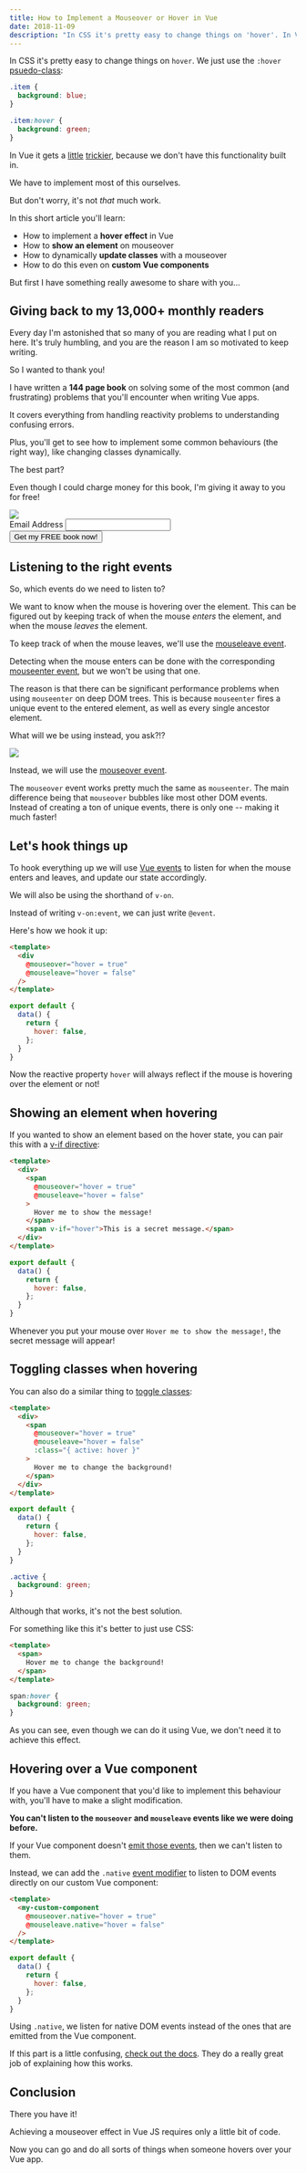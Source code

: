 ```yaml
---
title: How to Implement a Mouseover or Hover in Vue
date: 2018-11-09
description: "In CSS it's pretty easy to change things on 'hover'. In Vue it gets a little trickier. In this short article you'll learn -- How to implement a hover effect in Vue, how to show an element on mouseover, and how to dynamically update classes with a mouseover."
---
```


In CSS it's pretty easy to change things on `hover`. We just use the `:hover` [psuedo-class](https://developer.mozilla.org/en-US/docs/Web/CSS/:hover):

```css
.item {
  background: blue;
}

.item:hover {
  background: green;
}
```

In Vue it gets a [little](https://forum.vuejs.org/t/displaying-some-elements-on-hover/26974) [trickier](https://stackoverflow.com/questions/30911933/mouseover-or-hover-vue-js), because we don't have this functionality built in.

We have to implement most of this ourselves.

But don't worry, it's not _that_ much work.

In this short article you'll learn:
- How to implement a **hover effect** in Vue
- How to **show an element** on mouseover
- How to dynamically **update classes** with a mouseover
- How to do this even on **custom Vue components**

But first I have something really awesome to share with you...

## Giving back to my 13,000+ monthly readers
Every day I'm astonished that so many of you are reading what I put on here. It's truly humbling, and you are the reason I am so motivated to keep writing.

So I wanted to thank you!

I have written a **144 page book** on solving some of the most common (and frustrating) problems that you'll encounter when writing Vue apps.

It covers everything from handling reactivity problems to understanding confusing errors.

Plus, you'll get to see how to implement some common behaviours (the right way), like changing classes dynamically.

The best part?

Even though I could charge money for this book, I'm giving it away to you for free!

<div class="cta">
  <img src="/front-cover.png" />
  <form
    action="https://michaelnthiessen.us7.list-manage.com/subscribe/post?u=aac07b28d06210ba964471dcf&amp;id=a98572f937"
    method="post"
    id="mc-embedded-subscribe-form"
    name="mc-embedded-subscribe-form"
    class="validate"
    target="_blank"
    noValidate
  >
    <div id="mc_embed_signup_scroll">
      <div class="mc-field-group">
        <label htmlFor="mce-EMAIL">Email Address </label>
        <input
          type="email"
          name="EMAIL"
          class="required email"
          id="mce-EMAIL"
        />
      </div>
      <div id="mce-responses" class="clear">
        <div class="response" id="mce-error-response"></div>
        <div class="response" id="mce-success-response"></div>
      </div>
      <div aria-hidden="true" hidden>
        <input type="text" name="b_aac07b28d06210ba964471dcf_a98572f937" tabIndex="-1" value=""/>
      </div>
      <div className="clear">
        <input type="submit" value="Get my FREE book now!" name="subscribe" id="mc-embedded-subscribe" class="button subscribe" />
      </div>
    </div>
  </form>
</div>

## Listening to the right events
So, which events do we need to listen to?

We want to know when the mouse is hovering over the element. This can be figured out by keeping track of when the mouse _enters_ the element, and when the mouse _leaves_ the element.

To keep track of when the mouse leaves, we'll use the [mouseleave event](https://developer.mozilla.org/en-US/docs/Web/Events/mouseleave).

Detecting when the mouse enters can be done with the corresponding [mouseenter event](https://developer.mozilla.org/en-US/docs/Web/Events/mouseenter), but we won't be using that one.

The reason is that there can be significant performance problems when using `mouseenter` on deep DOM trees. This is because `mouseenter` fires a unique event to the entered element, as well as every single ancestor element.

What will we be using instead, you ask?!?

![](https://media.giphy.com/media/NFcyDseB3m9uU/giphy.gif)

Instead, we will use the [mouseover event](https://developer.mozilla.org/en-US/docs/Web/Events/mouseover).

The `mouseover` event works pretty much the same as `mouseenter`. The main difference being that `mouseover` bubbles like most other DOM events. Instead of creating a ton of unique events, there is only one -- making it much faster!

## Let's hook things up
To hook everything up we will use [Vue events](https://vuejs.org/v2/guide/events.html) to listen for when the mouse enters and leaves, and update our state accordingly.

We will also be using the shorthand of `v-on`.

Instead of writing `v-on:event`, we can just write `@event`.

Here's how we hook it up:
```html
<template>
  <div
    @mouseover="hover = true"
    @mouseleave="hover = false"
  />
</template>
```
```js
export default {
  data() {
    return {
      hover: false,
    };
  }
}
```

Now the reactive property `hover` will always reflect if the mouse is hovering over the element or not!

## Showing an element when hovering
If you wanted to show an element based on the hover state, you can pair this with a [v-if directive](https://vuejs.org/v2/guide/conditional.html):

```html
<template>
  <div>
    <span
      @mouseover="hover = true"
      @mouseleave="hover = false"
    >
      Hover me to show the message!
    </span>
    <span v-if="hover">This is a secret message.</span>
  </div>
</template>
```
```js
export default {
  data() {
    return {
      hover: false,
    };
  }
}
```

Whenever you put your mouse over `Hover me to show the message!`, the secret message will appear!

## Toggling classes when hovering
You can also do a similar thing to [toggle classes](https://vuejs.org/v2/guide/class-and-style.html#Object-Syntax):
```html
<template>
  <div>
    <span
      @mouseover="hover = true"
      @mouseleave="hover = false"
      :class="{ active: hover }"
    >
      Hover me to change the background!
    </span>
  </div>
</template>
```
```js
export default {
  data() {
    return {
      hover: false,
    };
  }
}
```
```css
.active {
  background: green;
}
```

Although that works, it's not the best solution.

For something like this it's better to just use CSS:
```html
<template>
  <span>
    Hover me to change the background!
  </span>
</template>
```
```css
span:hover {
  background: green;
}
```

As you can see, even though we can do it using Vue, we don't need it to achieve this effect.

## Hovering over a Vue component
If you have a Vue component that you'd like to implement this behaviour with, you'll have to make a slight modification.

**You can't listen to the `mouseover` and `mouseleave` events like we were doing before.**

If your Vue component doesn't [emit those events](https://vuejs.org/v2/guide/components-custom-events.html), then we can't listen to them.

Instead, we can add the `.native` [event modifier](https://vuejs.org/v2/guide/components-custom-events.html#Binding-Native-Events-to-Components) to listen to DOM events directly on our custom Vue component:
```html
<template>
  <my-custom-component
    @mouseover.native="hover = true"
    @mouseleave.native="hover = false"
  />
</template>
```
```js
export default {
  data() {
    return {
      hover: false,
    };
  }
}
```

Using `.native`, we listen for native DOM events instead of the ones that are emitted from the Vue component.

If this part is a little confusing, [check out the docs](https://vuejs.org/v2/guide/components-custom-events.html). They do a really great job of explaining how this works.

## Conclusion

There you have it!

Achieving a mouseover effect in Vue JS requires only a little bit of code.

Now you can go and do all sorts of things when someone hovers over your Vue app.
